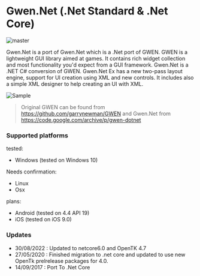 # Gwen.Net (.Net Standard & .Net Core)

![master](https://github.com/Geinome/Gwen.Net/workflows/.NET%20Core/badge.svg?branch=master)

Gwen.Net is a port of Gwen.Net which is a .Net port of GWEN. GWEN is a lightweight GUI library aimed at games. It contains rich widget collection and most functionality you'd expect from a GUI framework. Gwen.Net is a .NET C# conversion of GWEN. Gwen.Net Ex has
a new two-pass layout engine, support for UI creation using XML and new controls. It includes also a simple XML designer to help creating an UI with XML.

![Sample](https://github.com/Geinome/Gwen.CS/blob/master/imgs/Demo.png)

> Original GWEN can be found from https://github.com/garrynewman/GWEN and Gwen.Net from https://code.google.com/archive/p/gwen-dotnet

### Supported platforms

tested:
- Windows (tested on Windows 10)

Needs confirmation:
- Linux 
- Osx

plans:
- Android (tested on 4.4 API 19)
- iOS (tested on iOS 9.0)

### Updates

- 30/08/2022 : Updated to netcore6.0 and OpenTK 4.7 
- 27/05/2020 : Finished migration to .net core and updated to use new OpenTk prelrelease packages for 4.0.
- 14/09/2017 : Port To .Net Core 
